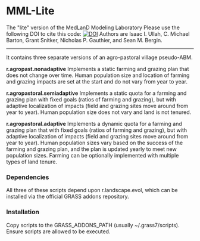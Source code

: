 # MML-Lite
The "lite" version of the MedLanD Modeling Laboratory
Please use the following DOI to cite this code: [![DOI](https://zenodo.org/badge/119421478.svg)](https://zenodo.org/badge/latestdoi/119421478)
Authors are Isaac I. Ullah, C. Michael Barton, Grant Snitker, Nicholas P. Gauthier, and Sean M. Bergin.

---

It contains three separate versions of an agro-pastoral village pseudo-ABM.

__r.agropast.nonadaptive__ Implements a static farming and grazing plan that does not change over time. Human population size and location of farming and grazing impacts are set at the start and do not vary from year to year.

__r.agropastoral.semiadaptive__ Implements a static quota for a farming and grazing plan with fixed goals (ratios of farming and grazing), but with adaptive localization of impacts (field and grazing sites move around from year to year). Human population size does not vary and land is not tenured.

__r.agropastoral.adaptive__ Implements a dynamic quota for a farming and grazing plan that with fixed goals (ratios of farming and grazing), but with adaptive localization of impacts (field and grazing sites move around from year to year). Human population sizes vary based on the success of the farming and grazing plan, and the plan is updated yearly to meet new population sizes. Farming can be optionally implemented with multiple types of land tenure.


### Dependencies

All three of these scripts depend upon r.landscape.evol, which can be installed via the official GRASS addons repository.

### Installation

Copy scripts to the GRASS_ADDONS_PATH (usually ~/.grass7/scripts). Ensure scripts are allowed to be executed.
